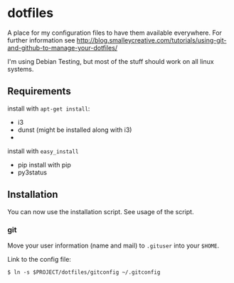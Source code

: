 # dotfiles

A place for my configuration files to have them available everywhere. For further information see http://blog.smalleycreative.com/tutorials/using-git-and-github-to-manage-your-dotfiles/

I'm using Debian Testing, but most of the stuff should work on all linux systems.

## Requirements

install with `apt-get install`:
* i3
* dunst (might be installed along with i3)
* 
install with `easy_install`
* pip
install with pip
* py3status

## Installation

You can now use the installation script. See usage of the script.

### git

Move your user information (name and mail) to `.gituser` into your `$HOME`.

Link to the config file:

```
$ ln -s $PROJECT/dotfiles/gitconfig ~/.gitconfig
```
